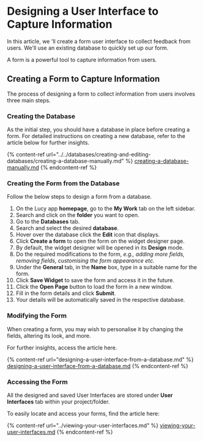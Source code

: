 # Designing a User Interface to Capture Information

In this article, we 'll create a form user interface to collect feedback from users. We'll use an existing database to quickly set up our form.

A form is a powerful tool to capture information from users.

## Creating a Form to Capture Information

The process of designing a form to collect information from users involves three main steps.

### Creating the Database

As the initial step, you should have a database in place before creating a form. For detailed instructions on creating a new database, refer to the article below for further insights.

{% content-ref url="../../databases/creating-and-editing-databases/creating-a-database-manually.md" %}
[creating-a-database-manually.md](../../databases/creating-and-editing-databases/creating-a-database-manually.md)
{% endcontent-ref %}

### Creating the Form from the Database

Follow the below steps to design a form from a database.

1. On the Lucy app **homepage**, go to the **My Work** tab on the left sidebar.
2. Search and click on the **folder** you want to open.
3. Go to the **Databases** tab.
4. Search and select the desired **database**.
5. Hover over the database click the **Edit** icon that displays.
6. Click **Create a form** to open the form on the widget designer page.
7. By default, the widget designer will be opened in its **Design** mode.
8. Do the required modifications to the form, _e.g., adding more fields, removing fields, customising the form appearance etc._
9. Under the **General** tab, in the **Name** box, type in a suitable name for the form.
10. Click **Save Widget** to save the form and access it in the future.
11. Click the **Open Page** button to load the form in a new window.
12. Fill in the form details and click **Submit**.
13. Your details will be automatically saved in the respective database.

### Modifying the Form

When creating a form, you may wish to personalise it by changing the fields, altering its look, and more.

For further insights, access the article here.

{% content-ref url="designing-a-user-interface-from-a-database.md" %}
[designing-a-user-interface-from-a-database.md](designing-a-user-interface-from-a-database.md)
{% endcontent-ref %}

### Accessing the Form

All the designed and saved User Interfaces are stored under **User Interfaces** tab within your project/folder.

To easily locate and access your forms, find the article here:

{% content-ref url="../viewing-your-user-interfaces.md" %}
[viewing-your-user-interfaces.md](../viewing-your-user-interfaces.md)
{% endcontent-ref %}

